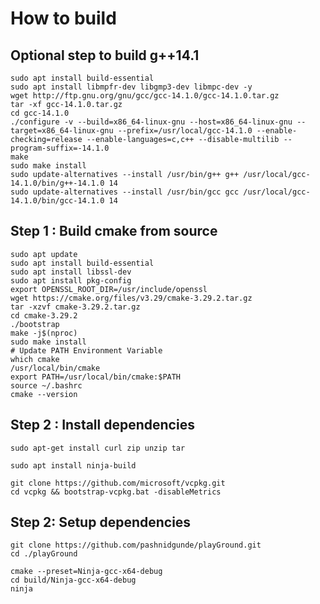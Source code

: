 # How to build

## Optional step to build g++14.1 
    sudo apt install build-essential
    sudo apt install libmpfr-dev libgmp3-dev libmpc-dev -y
    wget http://ftp.gnu.org/gnu/gcc/gcc-14.1.0/gcc-14.1.0.tar.gz
    tar -xf gcc-14.1.0.tar.gz
    cd gcc-14.1.0
    ./configure -v --build=x86_64-linux-gnu --host=x86_64-linux-gnu --target=x86_64-linux-gnu --prefix=/usr/local/gcc-14.1.0 --enable-checking=release --enable-languages=c,c++ --disable-multilib --program-suffix=-14.1.0
    make
    sudo make install
    sudo update-alternatives --install /usr/bin/g++ g++ /usr/local/gcc-14.1.0/bin/g++-14.1.0 14
    sudo update-alternatives --install /usr/bin/gcc gcc /usr/local/gcc-14.1.0/bin/gcc-14.1.0 14
    
## Step 1 : Build cmake from source
    sudo apt update
    sudo apt install build-essential 
    sudo apt install libssl-dev
    sudo apt install pkg-config
    export OPENSSL_ROOT_DIR=/usr/include/openssl
    wget https://cmake.org/files/v3.29/cmake-3.29.2.tar.gz
    tar -xzvf cmake-3.29.2.tar.gz
    cd cmake-3.29.2
    ./bootstrap
    make -j$(nproc)
    sudo make install
    # Update PATH Environment Variable
    which cmake
    /usr/local/bin/cmake
    export PATH=/usr/local/bin/cmake:$PATH
    source ~/.bashrc
    cmake --version

## Step 2 : Install dependencies
    sudo apt-get install curl zip unzip tar            
    
    sudo apt install ninja-build
    
    git clone https://github.com/microsoft/vcpkg.git
    cd vcpkg && bootstrap-vcpkg.bat -disableMetrics
    
## Step 2: Setup dependencies
    git clone https://github.com/pashnidgunde/playGround.git
    cd ./playGround
    
    cmake --preset=Ninja-gcc-x64-debug    
    cd build/Ninja-gcc-x64-debug
    ninja
    
    



